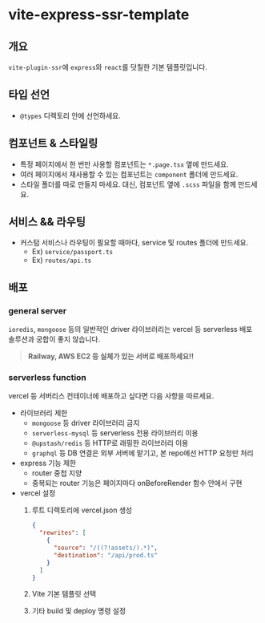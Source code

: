 # vite-express-ssr-template

## 개요

`vite-plugin-ssr`에 `express`와 `react`를 덧칠한 기본 템플릿입니다.

## 타입 선언

- `@types` 디렉토리 안에 선언하세요.

## 컴포넌트 & 스타일링

- 특정 페이지에서 한 번만 사용할 컴포넌트는 `*.page.tsx` 옆에 만드세요.
- 여러 페이지에서 재사용할 수 있는 컴포넌트는 `component` 폴더에 만드세요.
- 스타일 폴더를 따로 만들지 마세요. 대신, 컴포넌트 옆에 `.scss` 파일을 함께 만드세요.

## 서비스 && 라우팅

- 커스텀 서비스나 라우팅이 필요할 때마다, service 및 routes 폴더에 만드세요.
  - Ex) `service/passport.ts`
  - Ex) `routes/api.ts`

## 배포

### general server

`ioredis`, `mongoose` 등의 일반적인 driver 라이브러리는 vercel 등 serverless 배포 솔루션과 궁합이 좋지 않습니다.

> **Railway, AWS EC2 등 실체가 있는 서버로 배포하세요!!**

### serverless function

vercel 등 서버리스 컨테이너에 배포하고 싶다면 다음 사항을 따르세요.

- 라이브러리 제한
  - `mongoose` 등 driver 라이브러리 금지
  - `serverless-mysql` 등 serverless 전용 라이브러리 이용
  - `@upstash/redis` 등 HTTP로 래핑한 라이브러리 이용
  - `graphql` 등 DB 연결은 외부 서버에 맡기고, 본 repo에선 HTTP 요청만 처리
- express 기능 제한
  - router 중첩 지양
  - 중복되는 router 기능은 페이지마다 onBeforeRender 함수 안에서 구현
- vercel 설정
  1. 루트 디렉토리에 vercel.json 생성

      ```json
      {
        "rewrites": [
          {
            "source": "/((?!assets/).*)",
            "destination": "/api/prod.ts"
          }
        ]
      }
      ```

  2. Vite 기본 템플릿 선택
  3. 기타 build 및 deploy 명령 설정
